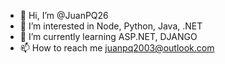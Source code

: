 - 👋 Hi, I’m @JuanPQ26
- 👀 I’m interested in Node, Python, Java, .NET
- 🌱 I’m currently learning ASP.NET, DJANGO
- 📫 How to reach me juanpq2003@outlook.com

<!---
JuanPQ26/JuanPQ26 is a ✨ special ✨ repository because its `README.md` (this file) appears on your GitHub profile.
You can click the Preview link to take a look at your changes.
--->
